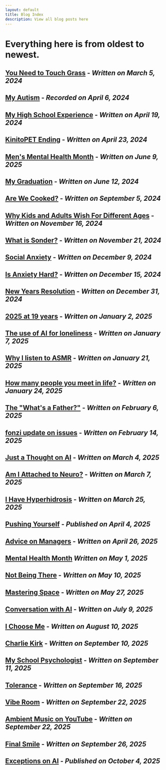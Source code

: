 ```yaml
---
layout: default
title: Blog Index
description: View all blog posts here
---
```

# Everything here is from oldest to newest.  

## [You Need to Touch Grass](./you-need-to-touch-grass.md) - *Written on March 5, 2024*
## [My Autism](./my-autism.md) - *Recorded on April 6, 2024*
## [My High School Experience](./my-high-school-experience.md) - *Written on April 19, 2024*
## [KinitoPET Ending](./kinitopet.md) - *Written on April 23, 2024*
## [Men's Mental Health Month](./mens-mental-health-month.md) - *Written on June 9, 2025*
## [My Graduation](./graduation.md) - *Written on June 12, 2024*
## [Are We Cooked?](./are-we-cooked.md) - *Written on September 5, 2024*
## [Why Kids and Adults Wish For Different Ages](./kids-adults.md) - *Written on November 16, 2024*
## [What is Sonder?](./sonder.md) - *Written on November 21, 2024*
## [Social Anxiety](./social-anxiety.md) - *Written on December 9, 2024*
## [Is Anxiety Hard?](./anxiety.md) - *Written on December 15, 2024*
## [New Years Resolution](./new-years-resolution.md) - *Written on December 31, 2024*
## [2025 at 19 years](./2025-at-19-years-old.md) - *Written on January 2, 2025*
## [The use of AI for loneliness](./the-use-of-ai-for-loneliness.md) - *Written on January 7, 2025*
## [Why I listen to ASMR](./why-i-listen-to-asmr.md) - *Written on January 21, 2025*
## [How many people you meet in life?](./how-many-people-you-meet.md) - *Written on January 24, 2025*  
## [The "What's a Father?"](./the-whats-a-father.md) - *Written on February 6, 2025*
## [fonzi update on issues](./fonzi-update-on-issues.md) - *Written on February 14, 2025*
## [Just a Thought on AI](./just-a-thought-on-ai.md) - *Written on March 4, 2025*
## [Am I Attached to Neuro?](./attached-to-neuro.md) - *Written on March 7, 2025*
## [I Have Hyperhidrosis](./i-have-hyperhidrosis.md) - *Written on March 25, 2025*
## [Pushing Yourself](./pushing-yourself.md) - *Published on April 4, 2025*
## [Advice on Managers](./advice-on-managers.md) - *Written on April 26, 2025*
## [Mental Health Month](./mental-health-month.md) *Written on May 1, 2025*
## [Not Being There](./not-being-there.md) - *Written on May 10, 2025*
## [Mastering Space](./mastering-space.md) - *Written on May 27, 2025*
## [Conversation with AI](./conversation-with-ai.md) - *Written on July 9, 2025*
## [I Choose Me](./i-choose-me.md) - *Written on August 10, 2025*
## [Charlie Kirk](./charlie-kirk.md) - *Written on September 10, 2025*
## [My School Psychologist](./school-psychologist.md) - *Written on September 11, 2025*
## [Tolerance](./tolerance.md) - *Written on September 16, 2025*
## [Vibe Room](./vibe-room.md) - *Written on September 22, 2025*
## [Ambient Music on YouTube](./ambient-youtube.md) - *Written on September 22, 2025*
## [Final Smile](./final-smile.md) - *Written on September 26, 2025*
## [Exceptions on AI](./how-i-perceive-ai.md) - *Published on October 4, 2025*
